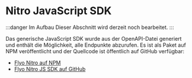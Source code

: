 # Nitro JavaScript SDK

:::danger Im Aufbau
Dieser Abschnitt wird derzeit noch bearbeitet.
:::

Das generische JavaScript SDK wurde aus der OpenAPI-Datei generiert und enthält die Möglichkeit, alle Endpunkte abzurufen. Es ist als Paket auf NPM veröffentlicht und der Quellcode ist öffentlich auf GitHub verfügbar:

+ [Flyo Nitro auf NPM](https://www.npmjs.com/package/@flyo/nitro-js)
+ [Flyo Nitro JS SDK auf GitHub](https://github.com/flyocloud/nitro-js-sdk)